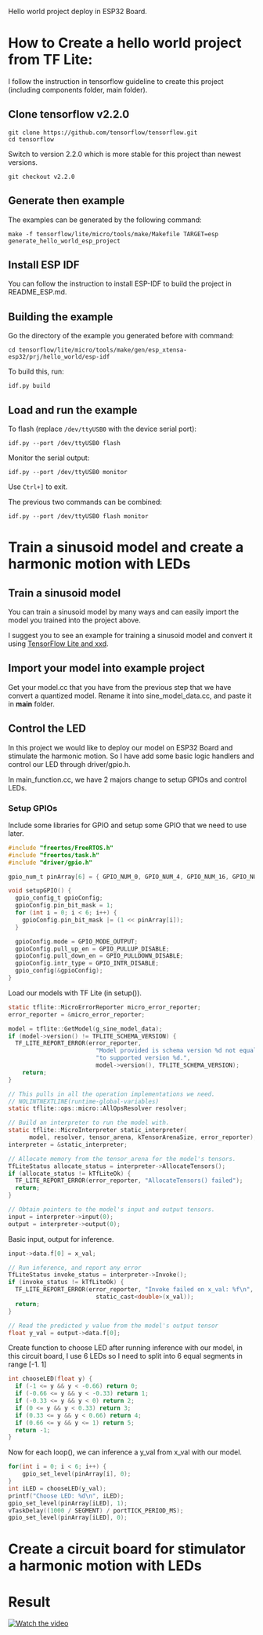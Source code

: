 Hello world project deploy in ESP32 Board.

# How to Create a hello world project from TF Lite:

I follow the instruction in tensorflow guideline to create this project (including components folder, main folder).

## Clone tensorflow v2.2.0 

```
git clone https://github.com/tensorflow/tensorflow.git
cd tensorflow
```

Switch to version 2.2.0 which is more stable for this project than newest versions.

```
git checkout v2.2.0
```

## Generate then example 

The examples can be generated by the following command:

```
make -f tensorflow/lite/micro/tools/make/Makefile TARGET=esp generate_hello_world_esp_project
```

## Install ESP IDF

You can follow the instruction to install ESP-IDF to build the project in README_ESP.md.

## Building the example

Go the directory of the example you generated before with command:

```
cd tensorflow/lite/micro/tools/make/gen/esp_xtensa-esp32/prj/hello_world/esp-idf
```

To build this, run:

```
idf.py build
```

## Load and run the example

To flash (replace `/dev/ttyUSB0` with the device serial port):
```
idf.py --port /dev/ttyUSB0 flash
```

Monitor the serial output:
```
idf.py --port /dev/ttyUSB0 monitor
```

Use `Ctrl+]` to exit.

The previous two commands can be combined:
```
idf.py --port /dev/ttyUSB0 flash monitor
```

# Train a sinusoid model and create a harmonic motion with LEDs

## Train a sinusoid model

You can train a sinusoid model by many ways and can easily import the model you trained into the project above.

I suggest you to see an example for training a sinusoid model and convert it using [TensorFlow Lite and xxd](https://colab.research.google.com/github/tensorflow/tensorflow/blob/master/tensorflow/lite/micro/examples/hello_world/train/train_hello_world_model.ipynb).

## Import your model into example project

Get your model.cc that you have from the previous step that we have convert a quantized model. Rename it into sine_model_data.cc, and paste it in **main** folder.

## Control the LED

In this project we would like to deploy our model on ESP32 Board and stimulate the harmonic motion. So I have add some basic logic handlers and control our LED through driver/gpio.h.

In main_function.cc, we have 2 majors change to setup GPIOs and control LEDs.

### Setup GPIOs

Include some libraries for GPIO and setup some GPIO that we need to use later.

```c
#include "freertos/FreeRTOS.h"
#include "freertos/task.h"
#include "driver/gpio.h"

gpio_num_t pinArray[6] = { GPIO_NUM_0, GPIO_NUM_4, GPIO_NUM_16, GPIO_NUM_17, GPIO_NUM_5, GPIO_NUM_18 };

void setupGPIO() {
  gpio_config_t gpioConfig;
  gpioConfig.pin_bit_mask = 1;
  for (int i = 0; i < 6; i++) {
    gpioConfig.pin_bit_mask |= (1 << pinArray[i]);
  }

  gpioConfig.mode = GPIO_MODE_OUTPUT;
  gpioConfig.pull_up_en = GPIO_PULLUP_DISABLE;
  gpioConfig.pull_down_en = GPIO_PULLDOWN_DISABLE;
  gpioConfig.intr_type = GPIO_INTR_DISABLE;
  gpio_config(&gpioConfig);
}
```

Load our models with TF Lite (in setup()).

```c
static tflite::MicroErrorReporter micro_error_reporter;
error_reporter = &micro_error_reporter;

model = tflite::GetModel(g_sine_model_data);
if (model->version() != TFLITE_SCHEMA_VERSION) {
  TF_LITE_REPORT_ERROR(error_reporter,
                         "Model provided is schema version %d not equal "
                         "to supported version %d.",
                         model->version(), TFLITE_SCHEMA_VERSION);
    return;
}

// This pulls in all the operation implementations we need.
// NOLINTNEXTLINE(runtime-global-variables)
static tflite::ops::micro::AllOpsResolver resolver;

// Build an interpreter to run the model with.
static tflite::MicroInterpreter static_interpreter(
      model, resolver, tensor_arena, kTensorArenaSize, error_reporter);
interpreter = &static_interpreter;

// Allocate memory from the tensor_arena for the model's tensors.
TfLiteStatus allocate_status = interpreter->AllocateTensors();
if (allocate_status != kTfLiteOk) {
  TF_LITE_REPORT_ERROR(error_reporter, "AllocateTensors() failed");
  return;
}

// Obtain pointers to the model's input and output tensors.
input = interpreter->input(0);
output = interpreter->output(0);
```

Basic input, output for inference.

```c
input->data.f[0] = x_val;

// Run inference, and report any error
TfLiteStatus invoke_status = interpreter->Invoke();
if (invoke_status != kTfLiteOk) {
  TF_LITE_REPORT_ERROR(error_reporter, "Invoke failed on x_val: %f\n",
                         static_cast<double>(x_val));
  return;
}

// Read the predicted y value from the model's output tensor
float y_val = output->data.f[0];
```

Create function to choose LED after running inference with our model, in this circuit board, I use 6 LEDs so I need to split into 6 equal segments in range [-1. 1]

```c
int chooseLED(float y) {
  if (-1 <= y && y < -0.66) return 0;
  if (-0.66 <= y && y < -0.33) return 1;
  if (-0.33 <= y && y < 0) return 2;
  if (0 <= y && y < 0.33) return 3;
  if (0.33 <= y && y < 0.66) return 4;
  if (0.66 <= y && y <= 1) return 5;
  return -1;
}
```

Now for each loop(), we can inference a y_val from x_val with our model.

```c
for(int i = 0; i < 6; i++) {
    gpio_set_level(pinArray[i], 0);
}
int iLED = chooseLED(y_val);
printf("Choose LED: %d\n", iLED);
gpio_set_level(pinArray[iLED], 1);
vTaskDelay((1000 / SEGMENT) / portTICK_PERIOD_MS);
gpio_set_level(pinArray[iLED], 0);
```

# Create a circuit board for stimulator a harmonic motion with LEDs

# Result

[![Watch the video](https://img.youtube.com/vi/6RySA9YDytg/maxresdefault.jpg)](https://youtu.be/6RySA9YDytg)
